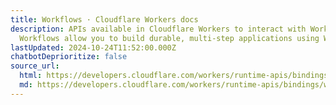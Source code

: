 ```yaml
---
title: Workflows · Cloudflare Workers docs
description: APIs available in Cloudflare Workers to interact with Workflows.
  Workflows allow you to build durable, multi-step applications using Workers.
lastUpdated: 2024-10-24T11:52:00.000Z
chatbotDeprioritize: false
source_url:
  html: https://developers.cloudflare.com/workers/runtime-apis/bindings/workflows/
  md: https://developers.cloudflare.com/workers/runtime-apis/bindings/workflows/index.md
---
```


